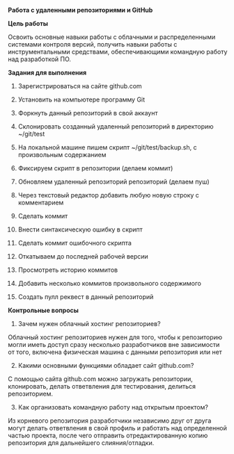 ﻿**Работа с удаленными репозиториями и GitHub**

**Цель работы**

Освоить основные навыки работы с облачными и распределенными системами контроля версий, получить навыки работы с инструментальными средствами, обеспечивающими командную работу над разработкой ПО.

**Задания для выполнения**

1. Зарегистрироваться на сайте github.com
1. Установить на компьютере программу Git

1. Форкнуть данный репозиторий в свой аккаунт
1. Склонировать созданный удаленный репозиторий в директорию ~/git/test 
1. На локальной машине пишем скрипт ~/git/test/backup.sh, с произвольным содержанием 

1. Фиксируем скрипт в репозитории (делаем коммит) 



1. Обновляем удаленный репозиторий репозиторий (делаем пуш) 


1. Через текстовый редактор добавить любую новую строку с комментарием 

1. Сделать коммит 

1. Внести синтаксическую ошибку в скрипт 
1. Сделать коммит ошибочного скрипта 
1. Откатываем до последней рабочей версии 
1. Просмотреть историю коммитов 
1. Добавить несколько коммитов произвольного содержимого 



1. Создать пулл реквест в данный репозиторий 

**Контрольные вопросы**

1. Зачем нужен облачный хостинг репозиториев?

Облачный хостинг репозиториев нужен для того, чтобы к репозиторию могли иметь доступ сразу несколько разработчиков вне зависимости от того, включена физическая машина с данными репозитория или нет

2. Какими основными функциями обладает сайт github.com?

С помощью сайта github.com можно загружать репозитории, клонировать, делать ответвления для тестирования, делиться репозиторием.

3. Как организовать командную работу над открытым проектом?

Из корневого репозитория разработчики независимо друг от друга могут делать ответвления в свой профиль и работать над определенной частью проекта, после чего отправить отредактированную копию репозитория для дальнейшего слияния/отладки.

